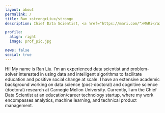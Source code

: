 ```yaml
---
layout: about
permalink: /
title: Ran <strong>Liu</strong>
description: Chief Data Scientist, <a href="https://mari.com/">MARi</a>.

profile:
  align: right
  image: prof_pic.jpg

news: false
social: true
---
```


Hi! My name is Ran Liu. I’m an experienced data scientist and problem-solver interested in using data and intelligent algorithms to facilitate education and positive social change at scale. I have an extensive academic background working on data science (post-doctoral) and cognitive science (doctoral) research at Carnegie Mellon University. Currently, I am the Chief Data Scientist at an education/career technology startup, where my work encompasses analytics, machine learning, and technical product management.
